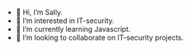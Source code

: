 - 👋 Hi, I’m Sally.
- 👀 I’m interested in IT-security.
- 🌱 I’m currently learning Javascript.
- 💞️ I’m looking to collaborate on IT-security projects.
